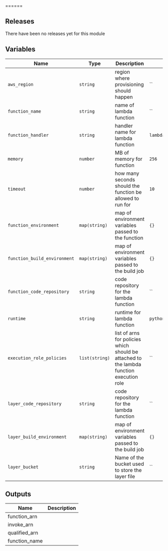 
======




Releases
------


There have been no releases yet for this module

Variables
------

|Name | Type | Description | Default Value|
--- | --- | --- | ---
`aws_region` | `string` | region where provisioning should happen | ``
`function_name` | `string` | name of lambda function | ``
`function_handler` | `string` | handler name for lambda function | `lambda_function.lambda_handler`
`memory` | `number` | MB of memory for function | `256`
`timeout` | `number` | how many seconds should the function be allowed to run for | `10`
`function_environment` | `map(string)` | map of environment variables passed to the function | `{}`
`function_build_environment` | `map(string)` | map of environment variables passed to the build job | `{}`
`function_code_repository` | `string` | code repository for the lambda function | ``
`runtime` | `string` | runtime for lambda function | `python3.7`
`execution_role_policies` | `list(string)` | list of arns for policies which should be attached to the lambda function execution role | ``
`layer_code_repository` | `string` | code repository for the lambda function | ``
`layer_build_environment` | `map(string)` | map of environment variables passed to the build job | `{}`
`layer_bucket` | `string` | Name of the bucket used to store the layer file | ``

Outputs
------

|Name | Description|
--- | ---
function_arn | 
invoke_arn | 
qualified_arn | 
function_name | 

